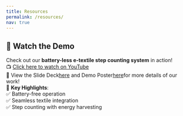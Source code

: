 ```yaml
---
title: Resources
permalink: /resources/
nav: true
---
```


## 🎥 Watch the Demo  
Check out our **battery-less e-textile step counting system** in action!  
📺 [Click here to watch on YouTube](https://www.youtube.com/watch?v=TVmZA9vIDyw)  
📑 View the Slide Deck[here](files/VLSI_2024_Session_C27_v3.pdf) and Demo Poster[here](files/2024_VLSI_Demo_Poster.pdf)for more details of our work!  
🚀 **Key Highlights**:  
✅ Battery-free operation  
✅ Seamless textile integration  
✅ Step counting with energy harvesting  

      
